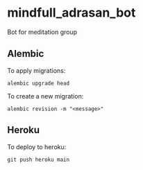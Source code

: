 # mindfull_adrasan_bot
Bot for meditation group


## Alembic
To apply migrations:
```
alembic upgrade head
```

To create a new migration:
```
alembic revision -m "<message>"
```


## Heroku
To deploy to heroku:
```
git push heroku main
```